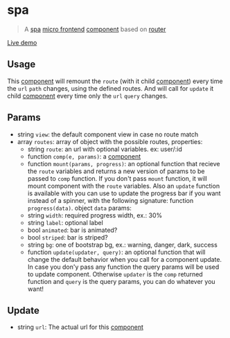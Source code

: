# spa
> A
[spa](https://en.wikipedia.org/wiki/Single-page_application)
[micro frontend](https://martinfowler.com/articles/micro-frontends.html)
[component](https://github.com/marcodpt/component/)
based on 
[router](https://github.com/marcodpt/router)

[Live demo](https://marcodpt.github.io/component/?url=https%3A%2F%2Fcdn.jsdelivr.net%2Fgh%2Fmarcodpt%2Fspa%2Fsample.js)

## Usage
This [component](https://github.com/marcodpt/component/) will remount the 
`route` (with it child [component](https://github.com/marcodpt/component/))
every time the `url` `path` changes, using the defined routes. And will call
for `update` it child [component](https://github.com/marcodpt/component/) every
time only the `url` `query` changes.

## Params
 - string `view`: the default component view in case no route match
 - array `routes`: array of object with the possible routes, properties:
   - string `route`: an url with optional variables. ex: user/:id
   - function `comp(e, params)`: a
[component](https://github.com/marcodpt/component/)
   - function `mount(params, progress)`: an optional function that recieve the
`route` variables and returns a new version of params to be passed to `comp`
function. If you don't pass `mount` function, it will mount component with the
`route` variables. Also an `update` function is available with you can use to
update the progress bar if you want instead of a spinner, with the following
signature: function `progress(data)`. object `data` params: 
    - string `width`: required progress width, ex.: 30%
    - string `label`: optional label
    - bool `animated`: bar is animated?
    - bool `striped`: bar is striped?
    - string `bg`: one of bootstrap bg, ex.: warning, danger, dark, success
   - function `update(updater, query)`: an optional function that will change 
the default behavior when you call for a component update. In case you don'y
pass any function the query params will be used to update component. Otherwise
`updater` is the `comp` returned function and `query` is the query params, you
can do whatever you want!

## Update
 - string `url`: The actual url for this 
[component](https://github.com/marcodpt/component/)

